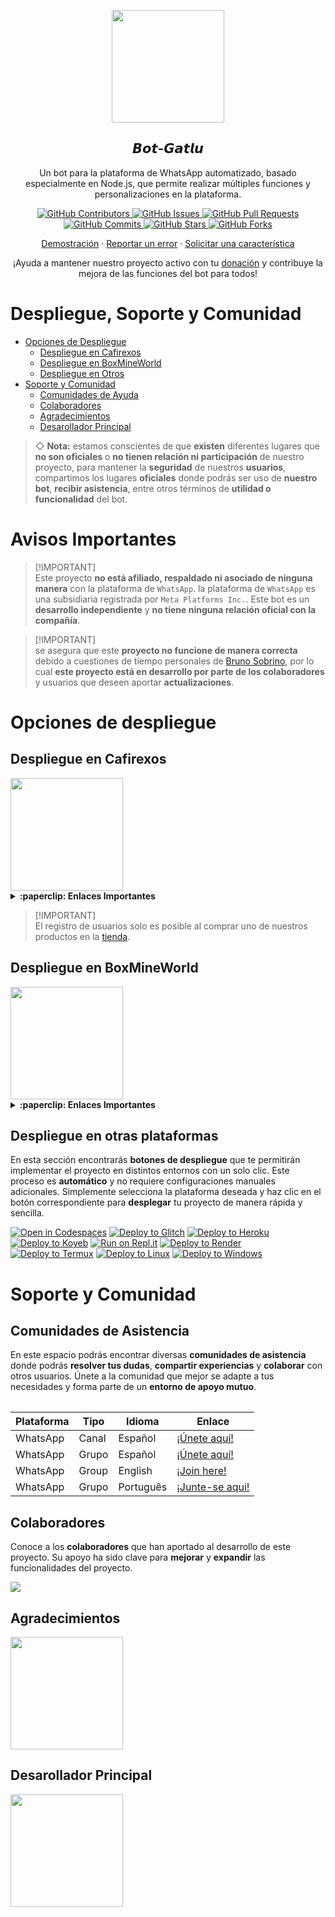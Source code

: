 <p align="center">
 <img width="180px" src="https://cdn.russellxz.click/da5feeab.png" align="center"/>
 <h2 align="center">𝘽𝙤𝙩-𝙂𝙖𝙩𝙡𝙪</h2>
 <p align="center">Un bot para la plataforma de WhatsApp automatizado, basado especialmente en Node.js, que permite realizar múltiples funciones y personalizaciones en la plataforma.</p>
</p>

<p align="center">
  <a href="https://github.com/BrunoSobrino/𝘽𝙤𝙩-𝙂𝙖𝙩𝙡𝙪/graphs/contributors">
    <img alt="GitHub Contributors" src="https://img.shields.io/github/contributors/BrunoSobrino/𝘽𝙤𝙩-𝙂𝙖𝙩𝙡𝙪?style=for-the-badge" />
  </a>
  <a href="https://github.com/BrunoSobrino/𝘽𝙤𝙩-𝙂𝙖𝙩𝙡𝙪/issues">
    <img alt="GitHub Issues" src="https://img.shields.io/github/issues/BrunoSobrino/𝘽𝙤𝙩-𝙂𝙖𝙩𝙡𝙪?style=for-the-badge" />
  </a>
  <a href="https://github.com/BrunoSobrino/𝘽𝙤𝙩-𝙂𝙖𝙩𝙡𝙪/pulls">
    <img alt="GitHub Pull Requests" src="https://img.shields.io/github/issues-pr/BrunoSobrino/𝘽𝙤𝙩-𝙂𝙖𝙩𝙡𝙪?style=for-the-badge" />
  </a>
  <a href="https://github.com/BrunoSobrino/𝘽𝙤𝙩-𝙂𝙖𝙩𝙡𝙪/commits">
    <img alt="GitHub Commits" src="https://img.shields.io/github/commit-activity/m/BrunoSobrino/𝘽𝙤𝙩-𝙂𝙖𝙩𝙡𝙪?style=for-the-badge" />
  </a>
  <a href="https://github.com/BrunoSobrino/𝘽𝙤𝙩-𝙂𝙖𝙩𝙡𝙪">
    <img alt="GitHub Stars" src="https://img.shields.io/github/stars/BrunoSobrino/𝘽𝙤𝙩-𝙂𝙖𝙩𝙡𝙪?style=for-the-badge" />
  </a>
  <a href="https://github.com/BrunoSobrino/𝘽𝙤𝙩-𝙂𝙖𝙩𝙡𝙪/fork">
    <img alt="GitHub Forks" src="https://img.shields.io/github/forks/BrunoSobrino/𝘽𝙤𝙩-𝙂𝙖𝙩𝙡𝙪?style=for-the-badge" />
  </a>
</p>

<p align="center">
  <a href="https://api.whatsapp.com/send?phone=+5219992843881&text=&text=.menu">Demostración</a>
  ·
  <a href="https://github.com/BrunoSobrino/𝘽𝙤𝙩-𝙂𝙖𝙩𝙡𝙪/issues/new?assignees=&labels=Bug">Reportar un error</a>
  ·
  <a href="https://github.com/BrunoSobrino/𝘽𝙤𝙩-𝙂𝙖𝙩𝙡𝙪/issues/new?assignees=&labels=Enhancement">Solicitar una característica</a>
</p>

<!-- <p align="center">
  <a href="/src/docs/README_en.md">English</a>
  ·
  <a href="/src/docs/README_pt-br.md">Português</a>
</p> -->

<p align="center">¡Ayuda a mantener nuestro proyecto activo con tu <a href="https://www.paypal.me/BrunoSob">donación</a> y contribuye la mejora de las funciones del bot para todos!</p>

# Despliegue, Soporte y Comunidad
- [Opciones de Despliegue](#opciones-de-despliegue)
  - [Despliegue en Cafirexos](#despliegue-en-cafirexos)
  - [Despliegue en BoxMineWorld](#despliegue-en-boxmineworld)
  - [Despliegue en Otros](#despliegue-en-otros)
- [Soporte y Comunidad](#soporte-y-comunidad)
  - [Comunidades de Ayuda](#guía-de-uso)
  - [Colaboradores](#colaboradores)
  - [Agradecimientos](#agradecimientos)
  - [Desarollador Principal](#desarollador-principal)

> ◇ **Nota:** estamos conscientes de que **existen** diferentes lugares que **no son oficiales** o **no tienen relación ni participación** de nuestro proyecto, para mantener la **seguridad** de nuestros **usuarios**, compartimos los lugares **oficiales** donde podrás ser uso de **nuestro bot**, **recibir asistencia**, entre otros términos de **utilidad o funcionalidad** del bot.

# Avisos Importantes

> [!IMPORTANT]\
> Este proyecto **no está afiliado, respaldado ni asociado de ninguna manera** con la plataforma de `WhatsApp`. la plataforma de `WhatsApp` es una subsidiaria registrada por `Meta Platforms Inc.`. Este bot es un **desarrollo independiente** y **no tiene ninguna relación oficial con la compañía**.

> [!IMPORTANT]\
> se asegura que este **proyecto no funcione de manera correcta** debido a cuestiones de tiempo personales de [Bruno Sobrino](https://github.com/BrunoSobrino), por lo cual **este proyecto está en desarrollo por parte de los colaboradores** y usuarios que deseen aportar **actualizaciones**.


# Opciones de despliegue

## Despliegue en Cafirexos

<a href="https://cafirexos.com">
  <img width="180px" src="https://cdn.cafirexos.com/logos/logo_cfros_2000x2000.png"/>
</a>

<details>
 <summary><b>:paperclip: Enlaces Importantes</b></summary>

- [Sitio web](https://cafirexos.com)
- [Área de clientes](https://cafirexos.com/clientarea.php)
- [Panel de control](https://panel.cafirexos.com)
- [Base de conocimientos](https://cafirexos.com/knowledgebase)
- [Estado de los servicios](https://estado.cafirexos.com)
- [Canal de WhatsApp](https://cafirexos.com/whatsapp/canal)
- [Comunidad de WhatsApp](https://cafirexos.com/whatsapp/comunidad)
- [Soporte](https://cafirexos.com/submitticket.php)

</details>

> [!IMPORTANT]\
> El registro de usuarios solo es posible al comprar uno de nuestros productos en la [tienda](https://cafirexos.com/store).

## Despliegue en BoxMineWorld

<a href="https://boxmineworld.com">
  <img width="180px" src="https://i.ibb.co/sFygw8p/favicon.png"/>
</a>

<details>
 <summary><b>:paperclip: Enlaces Importantes</b></summary>

- **Sitio Web:** [boxmineworld.com](https://boxmineworld.com)
- **Área de Clientes:** [dash.boxmineworld.com](https://dash.boxmineworld.com)
- **Panel de Control:** [panel.boxmineworld.com](https://panel.boxmineworld.com)
- **Documentación:** [docs.boxmineworld.com](https://docs.boxmineworld.com)
- **Comunidad de Discord:** [¡Únete aquí!](https://discord.gg/84qsr4v)

</details>

## Despliegue en otras plataformas

En esta sección encontrarás **botones de despliegue** que te permitirán implementar el proyecto en distintos entornos con un solo clic. Este proceso es **automático** y no requiere configuraciones manuales adicionales. Simplemente selecciona la plataforma deseada y haz clic en el botón correspondiente para **desplegar** tu proyecto de manera rápida y sencilla.

[![Open in Codespaces](https://github.com/codespaces/badge.svg)](https://github.com/codespaces/new?skip_quickstart=true&machine=basicLinux32gb&repo=514876515&ref=master&geo=EuropeWest)
[![Deploy to Glitch](https://binbashbanana.github.io/deploy-buttons/buttons/remade/glitch.svg)](https://glitch.com/edit/#!/import/github/BrunoSobrino/𝘽𝙤𝙩-𝙂𝙖𝙩𝙡𝙪)
[![Deploy to Heroku](https://binbashbanana.github.io/deploy-buttons/buttons/remade/heroku.svg)](https://www.heroku.com/deploy?template=https://github.com/BrunoSobrino/𝘽𝙤𝙩-𝙂𝙖𝙩𝙡𝙪)
[![Deploy to Koyeb](https://binbashbanana.github.io/deploy-buttons/buttons/remade/koyeb.svg)](https://app.koyeb.com/deploy?type=git&name=𝘽𝙤𝙩-𝙂𝙖𝙩𝙡𝙪&repository=https://github.com/BrunoSobrino/𝘽𝙤𝙩-𝙂𝙖𝙩𝙡𝙪)
[![Run on Repl.it](https://binbashbanana.github.io/deploy-buttons/buttons/remade/replit.svg)](https://repl.it/github/BrunoSobrino/𝘽𝙤𝙩-𝙂𝙖𝙩𝙡𝙪)
[![Deploy to Render](https://binbashbanana.github.io/deploy-buttons/buttons/remade/render.svg)](https://dashboard.render.com/blueprint/new?repo=https://github.com/BrunoSobrino/𝘽𝙤𝙩-𝙂𝙖𝙩𝙡𝙪)
[![Deploy to Termux](https://img.shields.io/badge/Android-3DDC84?style=for-the-badge&logo=android&logoColor=white)](https://brunosobrino.github.io/𝘽𝙤𝙩-𝙂𝙖𝙩𝙡𝙪/)
[![Deploy to Linux](https://img.shields.io/badge/Linux-black?style=for-the-badge&logo=linux&logoColor=white)](https://brunosobrino.github.io/𝘽𝙤𝙩-𝙂𝙖𝙩𝙡𝙪/)
[![Deploy to Windows](https://img.shields.io/badge/Windows-0078D6?style=for-the-badge&logo=windows&logoColor=white)](https://brunosobrino.github.io/𝘽𝙤𝙩-𝙂𝙖𝙩𝙡𝙪/)

<!-- [![Deploy to Vercel](https://binbashbanana.github.io/deploy-buttons/buttons/remade/vercel.svg)](https://vercel.com/new/clone?repository-url=https://github.com/BrunoSobrino/𝘽𝙤𝙩-𝙂𝙖𝙩𝙡𝙪) -->

# Soporte y Comunidad

## Comunidades de Asistencia

En este espacio podrás encontrar diversas **comunidades de asistencia** donde podrás **resolver tus dudas**, **compartir experiencias** y **colaborar** con otros usuarios. Únete a la comunidad que mejor se adapte a tus necesidades y forma parte de un **entorno de apoyo mutuo**.

<table>

| Plataforma | Tipo | Idioma | Enlace |
| --- | --- | --- |--- |
| WhatsApp | Canal | Español | [¡Únete aquí!](https://whatsapp.com/channel/0029VaZ90V9EKyZGyqHKt61M) |
| WhatsApp | Grupo | Español | [¡Únete aquí!](https://chat.whatsapp.com/Daa3Fe4A9JeFpRI2QtBS4s) |
| WhatsApp | Group | English | [¡Join here!](https://chat.whatsapp.com/HTatrQokqODKx9eem0CKuY) |
| WhatsApp | Grupo | Português | [¡Junte-se aqui!](https://chat.whatsapp.com/IqBnWyY0ikZ8BumuvleCzW) |

</table>

## Colaboradores

Conoce a los **colaboradores** que han aportado al desarrollo de este proyecto. Su apoyo ha sido clave para **mejorar** y **expandir** las funcionalidades del proyecto.

<a href="https://github.com/BrunoSobrino/𝘽𝙤𝙩-𝙂𝙖𝙩𝙡𝙪/graphs/contributors">
  <img src="https://contrib.rocks/image?repo=BrunoSobrino/𝘽𝙤𝙩-𝙂𝙖𝙩𝙡𝙪" /> 
</a>

## Agradecimientos

<a href="https://github.com/BochilGaming/games-wabot-md/tree/multi-device">
  <img src="https://i.ibb.co/CMpM8pk/Bochil-Gaming.png" width="180px"/>
</a>

## Desarollador Principal

<a href="https://github.com/BrunoSobrino">
  <img src="https://cdn.russellxz.click/da5feeab.png" width="180px"/>
</a>
